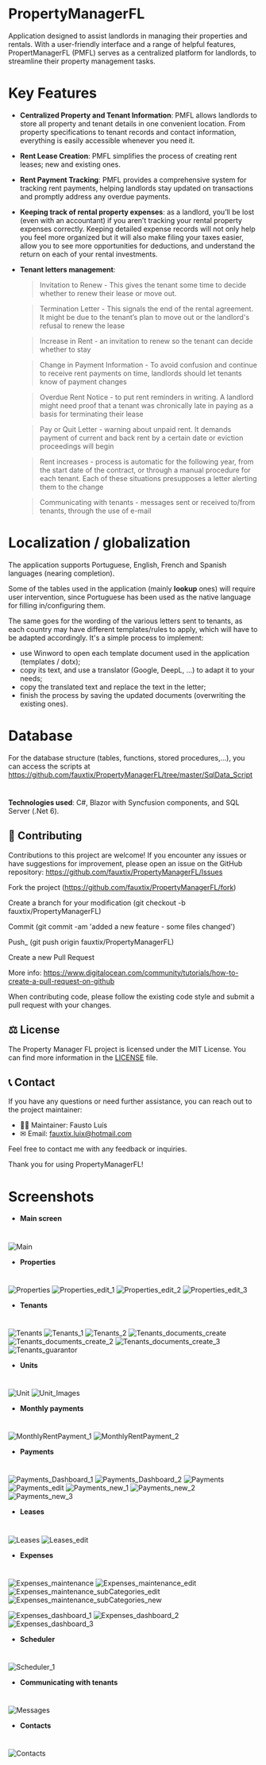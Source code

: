 # PropertyManagerFL

Application designed to assist landlords in managing their properties and rentals. With a user-friendly interface and a range of helpful features, PropertManagerFL (PMFL) serves as a centralized platform for landlords, to streamline their property management tasks.

# Key Features

- **Centralized Property and Tenant Information**: PMFL allows landlords to store all property and tenant details in one convenient location. From property specifications to tenant records and contact information, everything is easily accessible whenever you need it.

- **Rent Lease Creation**: PMFL simplifies the process of creating rent leases; new and existing ones.

- **Rent Payment Tracking**: PMFL provides a comprehensive system for tracking rent payments, helping landlords stay updated on transactions and promptly address any overdue payments.
- **Keeping track of rental property expenses**: as a landlord, you’ll be lost (even with an accountant) if you aren’t tracking your rental property expenses correctly.
 Keeping detailed expense records will not only help you feel more organized but it will also make filing your taxes easier, allow you to see more opportunities for deductions, and understand the return on each of your rental investments.

- **Tenant letters management**:
  
  >Invitation to Renew - This gives the tenant some time to decide whether to renew their lease or move out.
    
  >Termination Letter - This signals the end of the rental agreement. It might be due to the tenant’s plan to move out or the landlord's refusal to renew the lease
    
  >Increase in Rent - an invitation to renew so the tenant can decide whether to stay
    
  >Change in Payment Information - To avoid confusion and continue to receive rent payments on time, landlords should let tenants know of payment changes
    
  >Overdue Rent Notice - to put rent reminders in writing. A landlord might need proof that a tenant was chronically late in paying as a basis for terminating their lease
    
  >Pay or Quit Letter - warning about unpaid rent. It demands payment of current and back rent by a certain date or eviction proceedings will begin
    
  >Rent increases - process is automatic for the following year, from the start date of the contract, or through a manual procedure for each tenant.
    Each of these situations presupposes a letter alerting them to the change
    
  >Communicating with tenants - messages sent or received to/from tenants, through the use of e-mail

# Localization / globalization
The application supports Portuguese, English, French and Spanish languages (nearing completion).

Some of the tables used in the application (mainly **lookup** ones) will require user intervention, since Portuguese has been used as the native language for filling in/configuring them.

The same goes for the wording of the various letters sent to tenants, as each country may have different templates/rules to apply, which will have to be adapted accordingly.
It's a simple process to implement:
- use Winword to open each template document used in the application (templates / dotx);
- copy its text, and use a translator (Google, DeepL, ...) to adapt it to your needs;
- copy the translated text and replace the text in the letter;
- finish the process by saving the updated documents (overwriting the existing ones).

# Database
For the database structure (tables, functions, stored procedures,...), you can access the scripts at https://github.com/fauxtix/PropertyManagerFL/tree/master/SqlData_Script
#

**Technologies used**: C#, Blazor with Syncfusion components, and SQL Server (.Net 6).

## 🌟 Contributing

Contributions to this project are welcome! If you encounter any issues or have suggestions for improvement, please open an issue on the GitHub repository: https://github.com/fauxtix/PropertyManagerFL/Issues 

Fork the project (https://github.com/fauxtix/PropertyManagerFL/fork)

Create a branch for your modification (git checkout -b fauxtix/PropertyManagerFL)

Commit (git commit -am 'added a new feature - some files changed')

Push_ (git push origin fauxtix/PropertyManagerFL)

Create a new Pull Request

More info: https://www.digitalocean.com/community/tutorials/how-to-create-a-pull-request-on-github

When contributing code, please follow the existing code style and submit a pull request with your changes.

## ⚖ License

The Property Manager FL project is licensed under the MIT License. You can find more information in the [LICENSE](https://github.com/fauxtix/PropertyManagerFL/blob/main/LICENSE) file.

## 📞 Contact

If you have any questions or need further assistance, you can reach out to the project maintainer:

- 👨‍💻 Maintainer: Fausto Luís
- ✉ Email: fauxtix.luix@hotmail.com

Feel free to contact me with any feedback or inquiries.

Thank you for using PropertyManagerFL!

#

# Screenshots

- **Main screen**
  #
![Main](https://github.com/fauxtix/PropertyManagerFL/assets/49880538/61fe28f7-9703-4a8b-922a-9b948084db15)

- **Properties**
 #
![Properties](https://github.com/fauxtix/PropertyManagerFL/assets/49880538/d1cf7d8f-900d-49c3-9065-82a86a92803a)
![Properties_edit_1](https://github.com/fauxtix/PropertyManagerFL/assets/49880538/13edd0bd-3925-4a16-8011-fb515ffdd239)
![Properties_edit_2](https://github.com/fauxtix/PropertyManagerFL/assets/49880538/8dbe7cfa-bea7-4260-96e6-75390c6fcfdc)
![Properties_edit_3](https://github.com/fauxtix/PropertyManagerFL/assets/49880538/135498e8-f373-41d8-bf8f-35d3f6fb5a20)

- **Tenants**
  #
![Tenants](https://github.com/fauxtix/PropertyManagerFL/assets/49880538/40d50281-d7ae-4acb-8b75-f40087801743)
![Tenants_1](https://github.com/fauxtix/PropertyManagerFL/assets/49880538/6edc7a70-b197-4e3b-b9e6-f540811d74ba)
![Tenants_2](https://github.com/fauxtix/PropertyManagerFL/assets/49880538/11dce827-b339-4ac2-a8b8-b72bab92b956)
![Tenants_documents_create](https://github.com/fauxtix/PropertyManagerFL/assets/49880538/ac2ab8e7-fc90-4088-8a82-1adf9c930094)
![Tenants_documents_create_2](https://github.com/fauxtix/PropertyManagerFL/assets/49880538/3966d0c8-a3ad-4236-a918-671cbf54b938)
![Tenants_documents_create_3](https://github.com/fauxtix/PropertyManagerFL/assets/49880538/9fb35174-0c4a-4ecd-9105-4f75f91cf465)
![Tenants_guarantor](https://github.com/fauxtix/PropertyManagerFL/assets/49880538/d8742713-ecd6-48eb-b800-8eaed7c1cf3f)

- **Units**
 #
![Unit](https://github.com/fauxtix/PropertyManagerFL/assets/49880538/54a0caae-2265-49e6-8b87-e500d43ab15d)
![Unit_Images](https://github.com/fauxtix/PropertyManagerFL/assets/49880538/77df0a32-2d8a-4699-ba78-2b66a8d00279)

- **Monthly payments**
 #
![MonthlyRentPayment_1](https://github.com/fauxtix/PropertyManagerFL/assets/49880538/67874f25-5fb6-4e66-8cfd-1783c5eb1c29)
![MonthlyRentPayment_2](https://github.com/fauxtix/PropertyManagerFL/assets/49880538/6169ae59-9c2d-4db2-b407-f8e2d7bc6e58)

- **Payments**
  #
![Payments_Dashboard_1](https://github.com/fauxtix/PropertyManagerFL/assets/49880538/d4fe17c6-6977-4c60-b2a2-c5f3e22d7cb3)
![Payments_Dashboard_2](https://github.com/fauxtix/PropertyManagerFL/assets/49880538/9961bd55-7314-45d0-bb26-f035b3800627)
![Payments](https://github.com/fauxtix/PropertyManagerFL/assets/49880538/cdcc4ce8-ed48-48e9-8241-fe3a4da2770e)
![Payments_edit](https://github.com/fauxtix/PropertyManagerFL/assets/49880538/f904752f-d38a-4cab-ac5a-bad459f6fac0)
![Payments_new_1](https://github.com/fauxtix/PropertyManagerFL/assets/49880538/48d94d8e-6d17-4ecb-a89d-abc3a73815a7)
![Payments_new_2](https://github.com/fauxtix/PropertyManagerFL/assets/49880538/0cfa598b-43ff-4398-9d9c-0523cfdaa363)
![Payments_new_3](https://github.com/fauxtix/PropertyManagerFL/assets/49880538/aaf6cf89-7dca-46e2-a54f-1cf9984b56b4)

- **Leases**
 #
![Leases](https://github.com/fauxtix/PropertyManagerFL/assets/49880538/b573364b-939b-4f70-be09-acc9634093f5)
![Leases_edit](https://github.com/fauxtix/PropertyManagerFL/assets/49880538/85d07a7a-8c79-4fba-a252-359cf0a1e593)

- **Expenses**
 #
![Expenses_maintenance](https://github.com/fauxtix/PropertyManagerFL/assets/49880538/b164b028-23b8-4b6c-b057-e70d2f7ba095)
![Expenses_maintenance_edit](https://github.com/fauxtix/PropertyManagerFL/assets/49880538/6dda062b-02e5-410c-a5ae-bc1bf961677c)
![Expenses_maintenance_subCategories_edit](https://github.com/fauxtix/PropertyManagerFL/assets/49880538/c47278d5-e37e-44d0-9132-1f1cf8ec1d39)
![Expenses_maintenance_subCategories_new](https://github.com/fauxtix/PropertyManagerFL/assets/49880538/7c443597-3d3e-41f3-8251-f84374f5a481)

![Expenses_dashboard_1](https://github.com/fauxtix/PropertyManagerFL/assets/49880538/66b25d6a-5928-44cd-a489-5d48cd5cde5f)
![Expenses_dashboard_2](https://github.com/fauxtix/PropertyManagerFL/assets/49880538/6e7a0cd7-39d2-4690-9dca-1f7de3c34b5d)
![Expenses_dashboard_3](https://github.com/fauxtix/PropertyManagerFL/assets/49880538/37b05f59-b63b-47c9-9fbc-4552d6e27fa3)

- **Scheduler**
  #
![Scheduler_1](https://github.com/fauxtix/PropertyManagerFL/assets/49880538/8419c317-ec2a-472e-8d4a-cb174b62a6f7)

- **Communicating with tenants**
  #
![Messages](https://github.com/fauxtix/PropertyManagerFL/assets/49880538/33ed9de2-d80e-418f-bb00-df5d2a15ad32)

- **Contacts**
  #
![Contacts](https://github.com/fauxtix/PropertyManagerFL/assets/49880538/c32585b3-b6b7-4042-bda8-296e79ff76c9)

